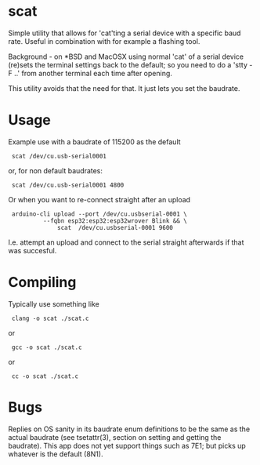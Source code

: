 
# scat

Simple utility that allows for 'cat'ting a serial device 
with a specific baud rate. Useful in combination with
for example a flashing tool. 

Background - on *BSD and MacOSX using normal 'cat' of a 
serial device (re)sets the terminal settings back to the
default; so you need to do a 'stty -F ..' from another
terminal each time after opening. 

This utility avoids that the need for that. It just
lets you set the baudrate.

# Usage

Example use with a baudrate of 115200 as the default

     scat /dev/cu.usb-serial0001

or, for non default baudrates:

     scat /dev/cu.usb-serial0001 4800

Or when you want to re-connect straight after an upload

     arduino-cli upload --port /dev/cu.usbserial-0001 \
              --fqbn esp32:esp32:esp32wrover Blink && \
                  scat  /dev/cu.usbserial-0001 9600

I.e. attempt an upload and connect to the serial straight
afterwards if that was succesful.

# Compiling

Typically use something like

     clang -o scat ./scat.c

or

     gcc -o scat ./scat.c

or

     cc -o scat ./scat.c

# Bugs

Replies on OS sanity in its baudrate enum definitions to be the
same as the actual baudrate (see tsetattr(3), section on setting
and getting the baudrate). This app does not yet support things
such as 7E1; but picks up whatever is the default (8N1).
